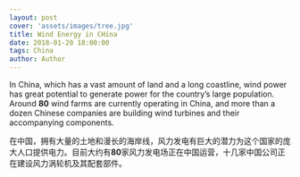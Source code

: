 ```yaml
---
layout: post
cover: 'assets/images/tree.jpg'
title: Wind Energy in CHina
date: 2018-01-20 18:00:00
tags: China
author: Author
---
```


<p>In China, which has a vast amount of land and a long coastline, wind power has great potential to generate power for the country’s large population. Around <strong>80</strong> wind farms are currently operating in China, and more than a dozen Chinese companies are building wind turbines and their accompanying components. </p>
<p>在中国，拥有大量的土地和漫长的海岸线，风力发电有巨大的潜力为这个国家的庞大人口提供电力。目前大约有<strong>80</strong>家风力发电场正在中国运营，十几家中国公司正在建设风力涡轮机及其配套部件。</p>
